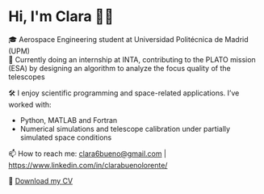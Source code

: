 # Hi, I'm Clara 👋🏼

🎓 Aerospace Engineering student at Universidad Politécnica de Madrid (UPM)  
🚀 Currently doing an internship at INTA, contributing to the PLATO mission (ESA) by designing an algorithm to analyze the focus quality of the telescopes

🛠️ I enjoy scientific programming and space-related applications. I’ve worked with:
   - Python, MATLAB and Fortran
   - Numerical simulations and telescope calibration under partially simulated space conditions

📫 How to reach me: clara6bueno@gmail.com | https://www.linkedin.com/in/clarabuenolorente/ 

📄 [Download my CV](./Bueno_Clara_CV.pdf)
